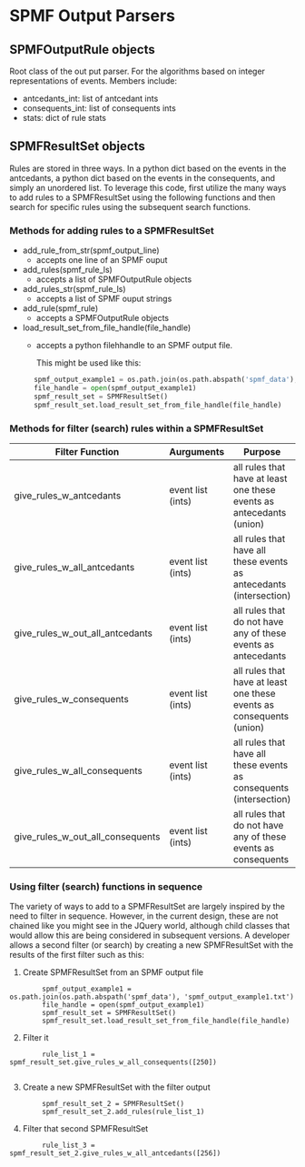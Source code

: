 # SPMF Output Parsers

## SPMFOutputRule objects

Root class of the out put parser.  For the algorithms based on integer representations of events.
Members include:

- antcedants_int: list of antcedant ints
- consequents_int: list of consequents ints
- stats: dict of rule stats


## SPMFResultSet objects

Rules are stored in three ways.  In a python dict based on the events in the antcedants, a python dict based on the events in the consequents, and simply an unordered list.  To leverage this code, first utilize the many ways to add rules to a SPMFResultSet using the following functions and then search for specific rules using the subsequent search functions.

### Methods for adding rules to a SPMFResultSet

- add_rule_from_str(spmf_output_line)
  * accepts one line of an SPMF ouput
- add_rules(spmf_rule_ls)
  * accepts a list of SPMFOutputRule objects
- add_rules_str(spmf_rule_ls)
  * accepts a list of SPMF ouput strings
- add_rule(spmf_rule)
  * accepts a SPMFOutputRule objects
- load_result_set_from_file_handle(file_handle)
  * accepts a python filehhandle to an SPMF output file.

    This might be used like this:
```python
      spmf_output_example1 = os.path.join(os.path.abspath('spmf_data'), 'spmf_output_example1.txt')
      file_handle = open(spmf_output_example1)
      spmf_result_set = SPMFResultSet()
      spmf_result_set.load_result_set_from_file_handle(file_handle)
```

### Methods for filter (search) rules within a SPMFResultSet

Filter Function | Aurguments | Purpose
--- | --- | ---
give_rules_w_antcedants | event list (ints) | all rules that have at least one these events as antecedants (union)
give_rules_w_all_antcedants | event list (ints) | all rules that have all these events as antecedants (intersection)
give_rules_w_out_all_antcedants | event list (ints) | all rules that do not have any of these events as antecedants 
give_rules_w_consequents | event list (ints) | all rules that have at least one these events as consequents (union)
give_rules_w_all_consequents | event list (ints) | all rules that have all these events as consequents (intersection)
give_rules_w_out_all_consequents | event list (ints) | all rules that do not have any of these events as consequents


### Using filter (search) functions in sequence
The variety of ways to add to a SPMFResultSet are largely inspired by the need to filter in sequence.  However, in the current design, these are not chained like you might see in the JQuery world, although child classes that would allow this are being considered in subsequent versions.  A developer allows a second filter (or search) by creating a new SPMFResultSet with the results of the first filter such as this:

1. Create SPMFResultSet from an SPMF output file
```pythyon
        spmf_output_example1 = os.path.join(os.path.abspath('spmf_data'), 'spmf_output_example1.txt')
        file_handle = open(spmf_output_example1)
        spmf_result_set = SPMFResultSet()
        spmf_result_set.load_result_set_from_file_handle(file_handle)
```
2. Filter it
```pythyon
        rule_list_1 = spmf_result_set.give_rules_w_all_consequents([250])
        
```
3. Create a new SPMFResultSet with the filter output
```pythyon
        spmf_result_set_2 = SPMFResultSet()
        spmf_result_set_2.add_rules(rule_list_1)
```
4. Filter that second SPMFResultSet
```pythyon
        rule_list_3 = spmf_result_set_2.give_rules_w_all_antcedants([256])
```

